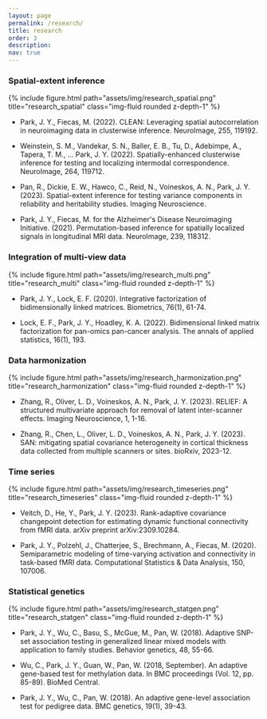```yaml
---
layout: page
permalink: /research/
title: research
order: 3
description: 
nav: true
---
```


### Spatial-extent inference

{% include figure.html path="assets/img/research_spatial.png" title="research_spatial" class="img-fluid rounded z-depth-1" %}


- Park, J. Y., Fiecas, M. (2022). CLEAN: Leveraging spatial autocorrelation in neuroimaging data in clusterwise inference. NeuroImage, 255, 119192.

- Weinstein, S. M., Vandekar, S. N., Baller, E. B., Tu, D., Adebimpe, A., Tapera, T. M., ... Park, J. Y. (2022). Spatially-enhanced clusterwise inference for testing and localizing intermodal correspondence. NeuroImage, 264, 119712.

- Pan, R., Dickie, E. W., Hawco, C., Reid, N., Voineskos, A. N., Park, J. Y. (2023). Spatial-extent inference for testing variance components in reliability and heritability studies. Imaging Neuroscience.

- Park, J. Y., Fiecas, M. for the Alzheimer's Disease Neuroimaging Initiative. (2021). Permutation-based inference for spatially localized signals in longitudinal MRI data. NeuroImage, 239, 118312.

### Integration of multi-view data

{% include figure.html path="assets/img/research_multi.png" title="research_multi" class="img-fluid rounded z-depth-1" %}


- Park, J. Y.,  Lock, E. F. (2020). Integrative factorization of bidimensionally linked matrices. Biometrics, 76(1), 61-74.

- Lock, E. F., Park, J. Y.,  Hoadley, K. A. (2022). Bidimensional linked matrix factorization for pan-omics pan-cancer analysis. The annals of applied statistics, 16(1), 193.

### Data harmonization

{% include figure.html path="assets/img/research_harmonization.png" title="research_harmonization" class="img-fluid rounded z-depth-1" %}


- Zhang, R., Oliver, L. D., Voineskos, A. N.,  Park, J. Y. (2023). RELIEF: A structured multivariate approach for removal of latent inter-scanner effects. Imaging Neuroscience, 1, 1-16.

- Zhang, R., Chen, L., Oliver, L. D., Voineskos, A. N.,  Park, J. Y. (2023). SAN: mitigating spatial covariance heterogeneity in cortical thickness data collected from multiple scanners or sites. bioRxiv, 2023-12.

### Time series

{% include figure.html path="assets/img/research_timeseries.png" title="research_timeseries" class="img-fluid rounded z-depth-1" %}


- Veitch, D., He, Y.,  Park, J. Y. (2023). Rank-adaptive covariance changepoint detection for estimating dynamic functional connectivity from fMRI data. arXiv preprint arXiv:2309.10284.

- Park, J. Y., Polzehl, J., Chatterjee, S., Brechmann, A., Fiecas, M. (2020). Semiparametric modeling of time-varying activation and connectivity in task-based fMRI data. Computational Statistics & Data Analysis, 150, 107006.

### Statistical genetics 

{% include figure.html path="assets/img/research_statgen.png" title="research_statgen" class="img-fluid rounded z-depth-1" %}


- Park, J. Y., Wu, C., Basu, S., McGue, M.,  Pan, W. (2018). Adaptive SNP-set association testing in generalized linear mixed models with application to family studies. Behavior genetics, 48, 55-66.

- Wu, C., Park, J. Y., Guan, W., Pan, W. (2018, September). An adaptive gene-based test for methylation data. In BMC proceedings (Vol. 12, pp. 85-89). BioMed Central.

- Park, J. Y., Wu, C., Pan, W. (2018). An adaptive gene-level association test for pedigree data. BMC genetics, 19(1), 39-43.

